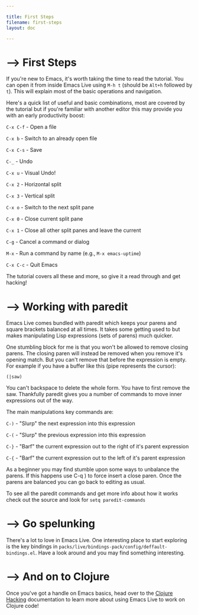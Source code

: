 ```yaml
---

title: First Steps
filename: first-steps
layout: doc

---
```


# --> First Steps

If you're new to Emacs, it's worth taking the time to read the tutorial. You can open it from inside Emacs Live using `M-h t` (should be `Alt+h` followed by `t`). This will explain most of the basic operations and navigation.

Here's a quick list of useful and basic combinations, most are covered by the tutorial but if you're familiar with another editor this may provide you with an early productivity boost:

`C-x C-f` - Open a file

`C-x b` - Switch to an already open file

`C-x C-s` - Save

`C-_` - Undo

`C-x u` - Visual Undo!

`C-x 2` - Horizontal split

`C-x 3` - Vertical split

`C-x o` - Switch to the next split pane

`C-x 0` - Close current split pane

`C-x 1` - Close all other split panes and leave the current

`C-g` - Cancel a command or dialog

`M-x` - Run a command by name (e.g., `M-x emacs-uptime`)

`C-x C-c` - Quit Emacs

The tutorial covers all these and more, so give it a read through and get hacking!

# --> Working with paredit

Emacs Live comes bundled with paredit which keeps your parens and square brackets balanced at all times. It takes some getting used to but makes manipulating Lisp expressions (sets of parens) much quicker.

One stumbling block for me is that you won't be allowed to remove closing parens. The closing paren will instead be removed when you remove it's opening match. But you can't remove that before the expression is empty. For example if you have a buffer like this (pipe represents the cursor):

    (|saw)

You can't backspace to delete the whole form. You have to first remove the saw. Thankfully paredit gives you a number of commands to move inner expressions out of the way.

The main manipulations key commands are:

`C-)` - "Slurp" the next expression into this expression

`C-(` - "Slurp" the previous expression into this expression

`C-}` - "Barf" the current expression out to the right of it's parent expression

`C-{` - "Barf" the current expression out to the left of it's parent expression

As a beginner you may find stumble upon some ways to unbalance the parens. If this happens use C-q ) to force insert a close paren. Once the parens are balanced you can go back to editing as usual.

To see all the paredit commands and get more info about how it works check out the source and look for `setq paredit-commands`

# --> Go spelunking

There's a lot to love in Emacs Live. One interesting place to start exploring is the key bindings in `packs/live/bindings-pack/config/deffault-bindings.el`. Have a look around and you may find something interesting.

# --> And on to Clojure

Once you've got a handle on Emacs basics, head over to the [Clojure Hacking](doc-clojure.html) documentation to learn more about using Emacs Live to work on Clojure code!
